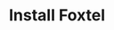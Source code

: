 ---
sort_key: 11
layout: sku
id: install-foxtel-set-top-box
title: Install Foxtel 
heading: Install Foxtel 
sub-title: Technician visit to install or upgrade your Foxtel set top box.
features:
 - feature: If you don't want to do a self-install, IT Solver will take care of your Foxtel install. 
 - feature: We support IQ2, IQ3, IQ4 and IQ5 if it's the name released.
price: 99
unit: set top box
---